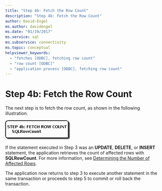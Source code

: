 ```yaml
---
title: "Step 4b: Fetch the Row Count"
description: "Step 4b: Fetch the Row Count"
author: David-Engel
ms.author: davidengel
ms.date: "01/19/2017"
ms.service: sql
ms.subservice: connectivity
ms.topic: conceptual
helpviewer_keywords:
  - "fetches [ODBC], fetching row count"
  - "row count [ODBC]"
  - "application process [ODBC], fetching row count"
---
```

# Step 4b: Fetch the Row Count
The next step is to fetch the row count, as shown in the following illustration.  
  
 ![Shows fetching the row count](../../../odbc/reference/develop-app/media/pr15.gif "pr15")  
  
 If the statement executed in Step 3 was an **UPDATE**, **DELETE**, or **INSERT** statement, the application retrieves the count of affected rows with **SQLRowCount**. For more information, see [Determining the Number of Affected Rows](../../../odbc/reference/develop-app/determining-the-number-of-affected-rows.md).  
  
 The application now returns to step 3 to execute another statement in the same transaction or proceeds to step 5 to commit or roll back the transaction.
